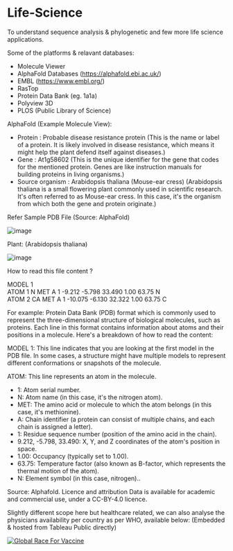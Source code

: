 # Life-Science
To understand sequence analysis &amp; phylogenetic and few more life science applications.


Some of the platforms & relavant databases:
- Molecule Viewer
- AlphaFold Databases (https://alphafold.ebi.ac.uk/)
- EMBL (https://www.embl.org/)
- RasTop
- Protein Data Bank (eg. 1a1a)
- Polyview 3D
- PLOS (Public Library of Science)



AlphaFold (Example Molecule View): 
- Protein : Probable disease resistance protein (This is the name or label of a protein. It is likely involved in disease resistance, which means it might help the plant defend itself against diseases.)
- Gene : At1g58602 (This is the unique identifier for the gene that codes for the mentioned protein. Genes are like instruction manuals for building proteins in living organisms.)
- Source organism : Arabidopsis thaliana (Mouse-ear cress) (Arabidopsis thaliana is a small flowering plant commonly used in scientific research. It's often referred to as Mouse-ear cress. In this case, it's the organism from which both the gene and protein originate.)



Refer Sample PDB File 
(Source: AlphaFold)

![image](https://github.com/vivekanandpkr/Life-Science/assets/21027388/8ff6571a-d7b8-4a88-bcb2-643b1977707e)

  Plant: (Arabidopsis thaliana)
  
  ![image](https://github.com/vivekanandpkr/Life-Science/assets/21027388/83523122-94fa-4140-a708-03ee4bd11b4b)


How to read this file content  ?

MODEL        1                                                                  
ATOM      1  N   MET A   1      -9.212  -5.798  33.490  1.00 63.75           N  
ATOM      2  CA  MET A   1     -10.075  -6.130  32.322  1.00 63.75           C 



For example:
Protein Data Bank (PDB) format which is commonly used to represent the three-dimensional structure of biological molecules, such as proteins. Each line in this format contains information about atoms and their positions in a molecule. Here's a breakdown of how to read the content:

MODEL 1: This line indicates that you are looking at the first model in the PDB file. In some cases, a structure might have multiple models to represent different conformations or snapshots of the molecule.

ATOM: This line represents an atom in the molecule.
- 1: Atom serial number.
- N: Atom name (in this case, it's the nitrogen atom).
- MET: The amino acid or molecule to which the atom belongs (in this case, it's methionine).
- A: Chain identifier (a protein can consist of multiple chains, and each chain is assigned a letter).
- 1: Residue sequence number (position of the amino acid in the chain).
- 9.212, -5.798, 33.490: X, Y, and Z coordinates of the atom's position in space.
- 1.00: Occupancy (typically set to 1.00).
- 63.75: Temperature factor (also known as B-factor, which represents the thermal motion of the atom).
- N: Element symbol (in this case, nitrogen)..


Source: Alphafold. 
Licence and attribution
Data is available for academic and commercial use, under a CC-BY-4.0 licence.



Slightly different scope here but healthcare related, we can also analyse the physicians availability per country as per WHO, available below: (Embedded & hosted from Tableau Public directly)

<div class='tableauPlaceholder' id='viz1697400978283' style='position: relative'><noscript><a href='#'><img alt='Global Race For Vaccine ' src='https:&#47;&#47;public.tableau.com&#47;static&#47;images&#47;Gl&#47;GlobalRaceForVaccine&#47;GlobalRaceForVaccine&#47;1_rss.png' style='border: none' /></a></noscript><object class='tableauViz'  style='display:none;'><param name='host_url' value='https%3A%2F%2Fpublic.tableau.com%2F' /> <param name='embed_code_version' value='3' /> <param name='site_root' value='' /><param name='name' value='GlobalRaceForVaccine&#47;GlobalRaceForVaccine' /><param name='tabs' value='no' /><param name='toolbar' value='yes' /><param name='static_image' value='https:&#47;&#47;public.tableau.com&#47;static&#47;images&#47;Gl&#47;GlobalRaceForVaccine&#47;GlobalRaceForVaccine&#47;1.png' /> <param name='animate_transition' value='yes' /><param name='display_static_image' value='yes' /><param name='display_spinner' value='yes' /><param name='display_overlay' value='yes' /><param name='display_count' value='yes' /><param name='language' value='en-US' /></object></div>               





